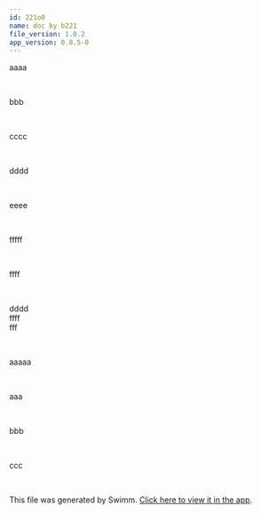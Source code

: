 ```yaml
---
id: 221o0
name: doc by b221
file_version: 1.0.2
app_version: 0.8.5-0
---
```


aaaa

<br/>

bbb

<br/>

cccc

<br/>

dddd

<br/>

eeee

<br/>

fffff

<br/>

ffff

<br/>

dddd  
ffff  
fff

<br/>

aaaaa

<br/>

aaa

<br/>

bbb

<br/>

ccc

<br/>

This file was generated by Swimm. [Click here to view it in the app](http://localhost:5000/repos/Z2l0aHViJTNBJTNBdDElM0ElM0FlcmFuLXN3aW1t/docs/221o0).